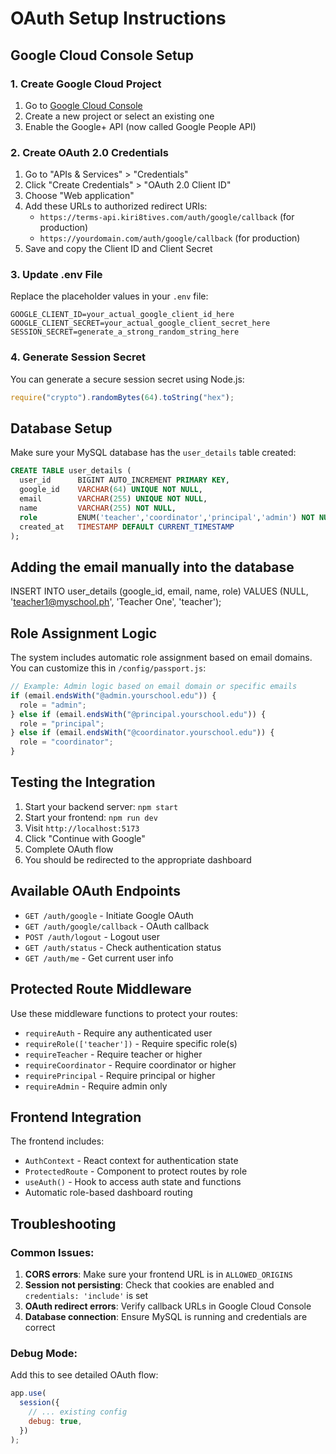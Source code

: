 # OAuth Setup Instructions

## Google Cloud Console Setup

### 1. Create Google Cloud Project

1. Go to [Google Cloud Console](https://console.cloud.google.com/)
2. Create a new project or select an existing one
3. Enable the Google+ API (now called Google People API)

### 2. Create OAuth 2.0 Credentials

1. Go to "APIs & Services" > "Credentials"
2. Click "Create Credentials" > "OAuth 2.0 Client ID"
3. Choose "Web application"
4. Add these URLs to authorized redirect URIs:
   - `https://terms-api.kiri8tives.com/auth/google/callback` (for production)
   - `https://yourdomain.com/auth/google/callback` (for production)
5. Save and copy the Client ID and Client Secret

### 3. Update .env File

Replace the placeholder values in your `.env` file:

```env
GOOGLE_CLIENT_ID=your_actual_google_client_id_here
GOOGLE_CLIENT_SECRET=your_actual_google_client_secret_here
SESSION_SECRET=generate_a_strong_random_string_here
```

### 4. Generate Session Secret

You can generate a secure session secret using Node.js:

```javascript
require("crypto").randomBytes(64).toString("hex");
```

## Database Setup

Make sure your MySQL database has the `user_details` table created:

```sql
CREATE TABLE user_details (
  user_id      BIGINT AUTO_INCREMENT PRIMARY KEY,
  google_id    VARCHAR(64) UNIQUE NOT NULL,
  email        VARCHAR(255) UNIQUE NOT NULL,
  name         VARCHAR(255) NOT NULL,
  role         ENUM('teacher','coordinator','principal','admin') NOT NULL DEFAULT 'teacher',
  created_at   TIMESTAMP DEFAULT CURRENT_TIMESTAMP
);
```

## Adding the email manually into the database

INSERT INTO user_details (google_id, email, name, role)
VALUES (NULL, 'teacher1@myschool.ph', 'Teacher One', 'teacher');

## Role Assignment Logic

The system includes automatic role assignment based on email domains. You can customize this in `/config/passport.js`:

```javascript
// Example: Admin logic based on email domain or specific emails
if (email.endsWith("@admin.yourschool.edu")) {
  role = "admin";
} else if (email.endsWith("@principal.yourschool.edu")) {
  role = "principal";
} else if (email.endsWith("@coordinator.yourschool.edu")) {
  role = "coordinator";
}
```

## Testing the Integration

1. Start your backend server: `npm start`
2. Start your frontend: `npm run dev`
3. Visit `http://localhost:5173`
4. Click "Continue with Google"
5. Complete OAuth flow
6. You should be redirected to the appropriate dashboard

## Available OAuth Endpoints

- `GET /auth/google` - Initiate Google OAuth
- `GET /auth/google/callback` - OAuth callback
- `POST /auth/logout` - Logout user
- `GET /auth/status` - Check authentication status
- `GET /auth/me` - Get current user info

## Protected Route Middleware

Use these middleware functions to protect your routes:

- `requireAuth` - Require any authenticated user
- `requireRole(['teacher'])` - Require specific role(s)
- `requireTeacher` - Require teacher or higher
- `requireCoordinator` - Require coordinator or higher
- `requirePrincipal` - Require principal or higher
- `requireAdmin` - Require admin only

## Frontend Integration

The frontend includes:

- `AuthContext` - React context for authentication state
- `ProtectedRoute` - Component to protect routes by role
- `useAuth()` - Hook to access auth state and functions
- Automatic role-based dashboard routing

## Troubleshooting

### Common Issues:

1. **CORS errors**: Make sure your frontend URL is in `ALLOWED_ORIGINS`
2. **Session not persisting**: Check that cookies are enabled and `credentials: 'include'` is set
3. **OAuth redirect errors**: Verify callback URLs in Google Cloud Console
4. **Database connection**: Ensure MySQL is running and credentials are correct

### Debug Mode:

Add this to see detailed OAuth flow:

```javascript
app.use(
  session({
    // ... existing config
    debug: true,
  })
);
```
